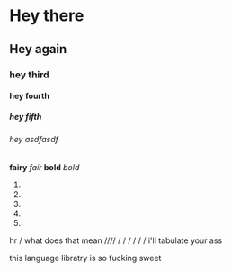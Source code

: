# Hey there
## Hey again
### hey third
#### hey fourth
##### hey fifth
###### hey asdfasdf

__fairy__
_fair_
**bold**
*bold*

1. 
2. 
3. 
3. 
4. 
hr
/ what does that mean
//// / / / / / /
i'll tabulate your ass

this language libratry is so fucking sweet
